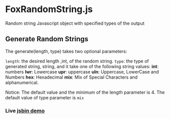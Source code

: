 # FoxRandomString.js
Random string Javascript object with specified types of the output

## Generate Random Strings

The generate(length, type) takes two optional parameters:

`length`: the desired length ,int, of the random string.
`type`: the type of generated string, string, and it take one of the following string values:
        **int**: numbers
        **lwr**: Lowercase
        **upr**: uppercase
        **uln**: Uppercase, LowerCase and Numbers
        **hex**: Hexadecimal
        **mix**: Mix of Special Characters and alphanumerical.

Notice: The default value and the minimum of the length parameter is 4. The default value of type parameter is `mix` 

### Live [jsbin demo](https://jsbin.com/baxubaf/1/edit?html,js,output)
